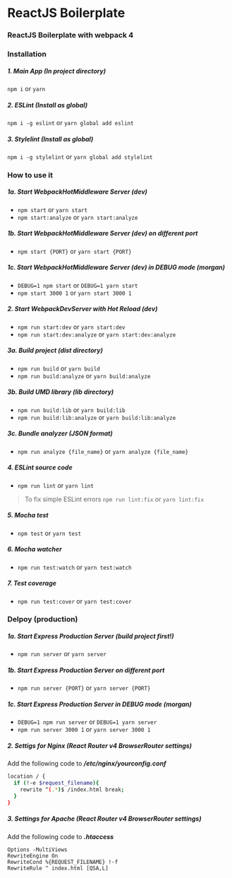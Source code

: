 # ReactJS Boilerplate
### ReactJS Boilerplate with webpack 4
### Installation

##### 1. Main App (In project directory)
```npm i``` or ```yarn```
##### 2. ESLint (Install as global)
```npm i -g eslint``` or ```yarn global add eslint```
##### 3. Stylelint (Install as global)
```npm i -g stylelint``` or ```yarn global add stylelint```

### How to use it

##### 1a. Start WebpackHotMiddleware Server (dev)
* ```npm start``` or ```yarn start```
* ```npm start:analyze``` or ```yarn start:analyze```

##### 1b. Start WebpackHotMiddleware Server (dev) on different port
* ```npm start {PORT}``` or ```yarn start {PORT}```

##### 1c. Start WebpackHotMiddleware Server (dev) in DEBUG mode (morgan)
* ```DEBUG=1 npm start``` or ```DEBUG=1 yarn start```
* ```npm start 3000 1``` or ```yarn start 3000 1```

##### 2. Start WebpackDevServer with Hot Reload (dev)
* ```npm run start:dev``` or ```yarn start:dev```
* ```npm run start:dev:analyze``` or ```yarn start:dev:analyze```

##### 3a. Build project (dist directory)
* ```npm run build``` or ```yarn build```
* ```npm run build:analyze``` or ```yarn build:analyze```

##### 3b. Build UMD library (lib directory)
* ```npm run build:lib``` or ```yarn build:lib```
* ```npm run build:lib:analyze``` or ```yarn build:lib:analyze```

##### 3c. Bundle analyzer (JSON format)
* ```npm run analyze {file_name}``` or ```yarn analyze {file_name}```

##### 4. ESLint source code
* ```npm run lint``` or ```yarn lint```
> To fix simple ESLint errors
```npm run lint:fix``` or ```yarn lint:fix```

##### 5. Mocha test
* ```npm test``` or ```yarn test```

##### 6. Mocha watcher
* ```npm run test:watch``` or ```yarn test:watch```

##### 7. Test coverage
* ```npm run test:cover``` or ```yarn test:cover```

### Delpoy (production)

##### 1a. Start Express Production Server (build project first!)
* ```npm run server``` or ```yarn server```

##### 1b. Start Express Production Server on different port
* ```npm run server {PORT}``` or ```yarn server {PORT}```

##### 1c. Start Express Production Server in DEBUG mode (morgan)
* ```DEBUG=1 npm run server``` or ```DEBUG=1 yarn server```
* ```npm run server 3000 1``` or ```yarn server 3000 1```

##### 2. Settigs for Nginx (React Router v4 BrowserRouter settings)
Add the following code to **_/etc/nginx/yourconfig.conf_**
```bash
location / {
  if (!-e $request_filename){
    rewrite ^(.*)$ /index.html break;
  }
}
```
##### 3. Settings for Apache (React Router v4 BrowserRouter settings)
Add the following code to **_.htaccess_**
```
Options -MultiViews
RewriteEngine On
RewriteCond %{REQUEST_FILENAME} !-f
RewriteRule ^ index.html [QSA,L]
```

